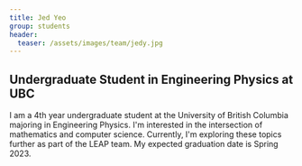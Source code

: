 ```yaml
---
title: Jed Yeo
group: students
header:
  teaser: /assets/images/team/jedy.jpg
---
```


## Undergraduate Student in Engineering Physics at UBC

I am a 4th year undergraduate student at the University of British Columbia majoring in Engineering Physics. I'm interested in the intersection of mathematics and computer science. Currently, I'm exploring these topics further as part of the LEAP team. My expected graduation date is Spring 2023.
